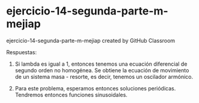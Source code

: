 # ejercicio-14-segunda-parte-m-mejiap
ejercicio-14-segunda-parte-m-mejiap created by GitHub Classroom

Respuestas:

1. Si lambda es igual a 1, entonces tenemos una ecuación diferencial de segundo orden no homogénea. Se obtiene la ecuación de movimiento de un sistema masa - resorte, es decir, tenemos un oscilador armónico.

2. Para este problema, esperamos entonces soluciones periódicas. Tendremos entonces funciones sinusoidales.
